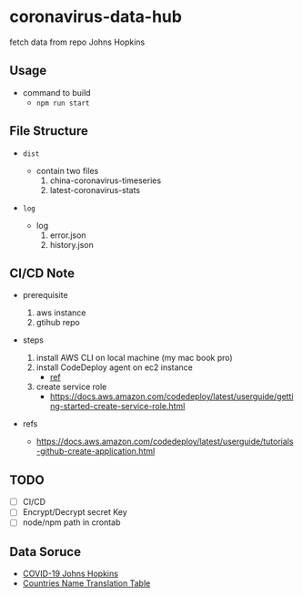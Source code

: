 # coronavirus-data-hub
fetch data from repo Johns Hopkins


## Usage

* command to build
    * `npm run start`


## File Structure
* `dist`
    * contain two files
        1. china-coronavirus-timeseries
        2. latest-coronavirus-stats

* `log`
    * log
        1. error.json
        2. history.json


## CI/CD Note

* prerequisite
    1. aws instance
    2. gtihub repo

* steps
    1. install AWS CLI on local machine (my mac book pro)
    2. install CodeDeploy agent on ec2 instance
        * [ref](https://docs.aws.amazon.com/codedeploy/latest/userguide/codedeploy-agent-operations-install-linux.html)
    3. create service role
        * https://docs.aws.amazon.com/codedeploy/latest/userguide/getting-started-create-service-role.html

* refs
    * https://docs.aws.amazon.com/codedeploy/latest/userguide/tutorials-github-create-application.html

## TODO
* [ ] CI/CD
* [ ] Encrypt/Decrypt secret Key
* [ ] node/npm path in crontab

## Data Soruce
* [COVID-19 Johns Hopkins](https://github.com/CSSEGISandData/COVID-19)
* [Countries Name Translation Table](https://www.mofa.gov.tw/News_Content_M_2.aspx?n=A30D6E978846B3C0&sms=BA727B25FD99C6CC&s=6B456DA895AB3809)
